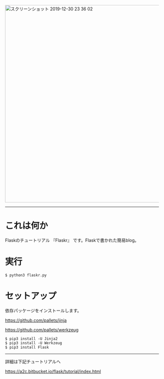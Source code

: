 <img width="646" alt="スクリーンショット 2019-12-30 23 36 02" src="https://user-images.githubusercontent.com/56011102/71586364-49e63d00-2b5d-11ea-90f5-3f9d3627df98.png">

---

# これは何か

Flaskのチュートリアル 『Flaskr』 です。Flaskで書かれた簡易blog。

# 実行

```
$ python3 flaskr.py
```

# セットアップ

依存パッケージをインストールします。

https://github.com/pallets/jinja

https://github.com/pallets/werkzeug

```
$ pip3 install -U Jinja2
$ pip3 install -U Werkzeug
$ pip3 install Flask
```

---

詳細は下記チュートリアルへ

https://a2c.bitbucket.io/flask/tutorial/index.html
